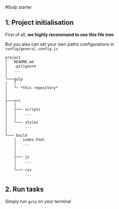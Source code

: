 #Gulp starter

## 1. Project initialisation

First of all, **we highly recommand to use this file tree**

But you also can set your own paths configurations in `config/general.config.js` 

```
project
│   README.md
│   .gitignore
│   ...
│
└───gulp
│   │   
│   └─ *this repository*
│       
│
├───src
│   │
│   ├─── scripts
│   │    ...
│   │
│   └─── styles
│        ...    
│
└─── build
    │   index.html
    │   ...
    │
    │
    ├─── js
    │    ...
    │
    └─── css
         ...      
```

## 2. Run tasks

Simply run `gulp` on your terminal
